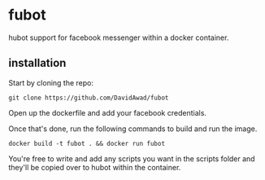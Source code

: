 # fubot
hubot support for facebook messenger within a docker container.

## installation

Start by cloning the repo: 
```shell
git clone https://github.com/DavidAwad/fubot
```

Open up the dockerfile and add your facebook credentials.

Once that's done, run the following commands to build and run the image. 

```shell
docker build -t fubot . && docker run fubot
```

You're free to write and add any scripts you want in the scripts folder and they'll be copied over to hubot within the container. 

